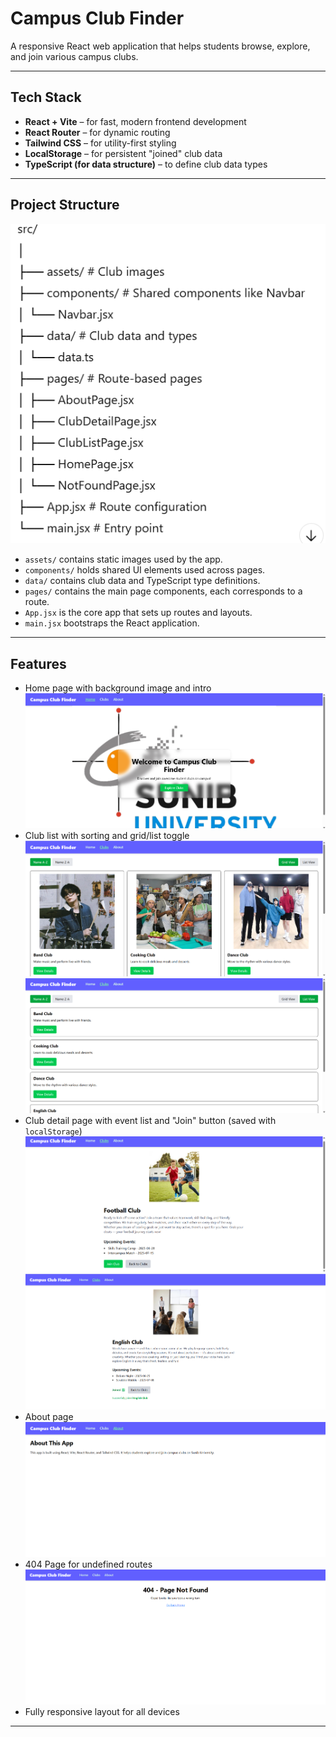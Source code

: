 # Campus Club Finder

A responsive React web application that helps students browse, explore, and join various campus clubs.

---

## Tech Stack

- **React + Vite** – for fast, modern frontend development  
- **React Router** – for dynamic routing  
- **Tailwind CSS** – for utility-first styling  
- **LocalStorage** – for persistent "joined" club data  
- **TypeScript (for data structure)** – to define club data types

---

## Project Structure

![Project Structure](./screenshot/Project%20Structure.png)

- `assets/` contains static images used by the app.  
- `components/` holds shared UI elements used across pages.  
- `data/` contains club data and TypeScript type definitions.  
- `pages/` contains the main page components, each corresponds to a route.  
- `App.jsx` is the core app that sets up routes and layouts.  
- `main.jsx` bootstraps the React application.

---

## Features

- Home page with background image and intro  
![Home Page](./screenshot/Home.png)
- Club list with sorting and grid/list toggle  
![Club List](./screenshot/Club%20List%20Grid%20View.png)
![Club List](./screenshot/Club%20List%20List%20View.png)
- Club detail page with event list and "Join" button (saved with `localStorage`)  
![Club Detail](./screenshot/Club%20Detail%20Not%20Join.png)
![Club Detail](./screenshot/Club%20Detail%20Join.png)
- About page  
![About Page](./screenshot/About.png)
- 404 Page for undefined routes  
![404 Not Found Page](./screenshot/404%20Page.png)
- Fully responsive layout for all devices

---
